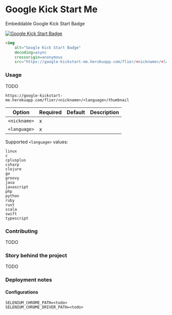 # Google Kick Start Me
Embeddable Google Kick Start Badge

<a href="https://google-kickstart-me.herokuapp.com/flier/<nickname>/<language>"><img alt="Google Kick Start Badge" decoding=async crossorigin=anonymous src="https://google-kickstart-me.herokuapp.com/flier/matjazmav/java/thumbnail" /></a>

```html
<img
    alt="Google Kick Start Badge"
    decoding=async
    crossorigin=anonymous
    src="https://google-kickstart-me.herokuapp.com/flier/<nickname>/<language>/thumbnail" />
```

### Usage
TODO

```
https://google-kickstart-me.herokuapp.com/flier/<nickname>/<language>/thumbnail
```

|Option      |Required|Default|Description|
|------------|--------|-------|-----------|
|`<nickname>`| x      |       |           |
|`<language>`| x      |       |           |

Supported `<language>` values:
```
linux
c
cplusplus
csharp
clojure
go
groovy
java
javascript
php
python
ruby
rust
scala
swift
typescript
```

### Contributing
TODO

### Story behind the project
TODO

### Deployment notes

#### Configurations
```
SELENIUM_CHROME_PATH=<todo>
SELENIUM_CHROME_DRIVER_PATH=<todo>
```
